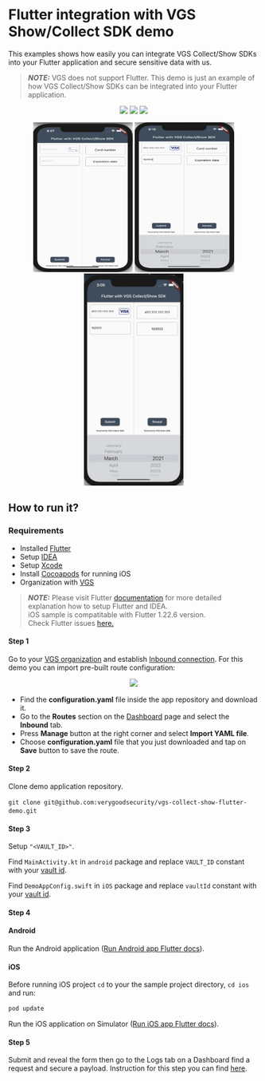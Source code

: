 # Flutter integration with VGS Show/Collect SDK demo

This examples shows how easily you can integrate VGS Collect/Show SDKs into your Flutter application and secure sensitive data with us.

> **_NOTE:_**  VGS does not support Flutter. This demo is just an example of how 
>VGS Collect/Show SDKs can be integrated into your Flutter application.

<p align="center">
    <img src="images/empty.png" width="150">    
    <img src="images/filled.png" width="150">    
    <img src="images/revealed.png" width="150">     
</p>

<p align="center">
    <img src="images/iOS/ios-empty.png" width="200" height="300">    
    <img src="images/iOS/ios-filled.png" width="200" height="300">    
    <img src="images/iOS/ios-revealed.png" width="200">     
</p>

## How to run it?

### Requirements

- Installed <a href="https://flutter.dev/docs/get-started/install" target="_blank">Flutter</a>
- Setup <a href="https://flutter.dev/docs/get-started/editor?tab=androidstudio" target="_blank">IDEA</a>
- Setup <a href="https://flutter.dev/docs/get-started/install/macos#install-xcode" target="_blank">Xcode</a>
- Install <a href="https://cocoapods.org/" target="_blank">Cocoapods</a> for running iOS
- Organization with <a href="https://www.verygoodsecurity.com/">VGS</a>

> **_NOTE:_**  Please visit Flutter <a href="https://flutter.dev/docs" target="_blank">documentation</a> 
>for more detailed explanation how to setup Flutter and IDEA.</br>
>iOS sample is compatitable with Flutter 1.22.6 version.</br> 
>Check Flutter issues <a href="https://github.com/flutter/flutter/issues" target="_blank">here.</a>

#### Step 1

Go to your <a href="https://dashboard.verygoodsecurity.com/" target="_blank">VGS organization</a> and establish <a href="https://www.verygoodsecurity.com/docs/getting-started/quick-integration#securing-inbound-connection" target="_blank">Inbound connection</a>. For this demo you can import pre-built route configuration:

<p align="center">
<img src="images/dashboard_routs.png" width="600">
</p>

-  Find the **configuration.yaml** file inside the app repository and download it.
-  Go to the **Routes** section on the <a href="https://dashboard.verygoodsecurity.com/" target="_blank">Dashboard</a> page and select the **Inbound** tab. 
-  Press **Manage** button at the right corner and select **Import YAML file**.
-  Choose **configuration.yaml** file that you just downloaded and tap on **Save** button to save the route.

#### Step 2

Clone demo application repository.

`git clone git@github.com:verygoodsecurity/vgs-collect-show-flutter-demo.git`

#### Step 3

Setup `"<VAULT_ID>"`.

Find `MainActivity.kt` in `android` package and replace `VAULT_ID` constant with your <a href="https://www.verygoodsecurity.com/docs/terminology/nomenclature#vault" target="_blank">vault id</a>.

Find `DemoAppConfig.swift` in `iOS` package and replace `vaultId` constant with your <a href="https://www.verygoodsecurity.com/docs/terminology/nomenclature#vault" target="_blank">vault id</a>.

#### Step 4

#### Android

Run the Android application (<a href="https://flutter.dev/docs/get-started/test-drive?tab=androidstudio" target="_blank">Run Android app Flutter docs</a>). 

#### iOS

Before running iOS project `cd` to your the sample project directory, `cd ios` and run:

```ruby
pod update
```

Run the iOS application on Simulator (<a href="https://flutter.dev/docs/get-started/install/macos#set-up-the-ios-simulator" target="_blank">Run iOS app Flutter docs</a>). 

#### Step 5

Submit and reveal the form then go to the Logs tab on a Dashboard find a request and secure a payload.
Instruction for this step you can find <a href="https://www.verygoodsecurity.com/docs/getting-started/quick-integration#securing-inbound-connection" target="_blank">here</a>.
